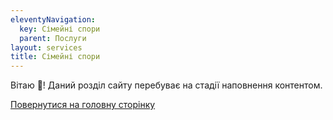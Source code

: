 ```yaml
---
eleventyNavigation:
  key: Сімейні спори
  parent: Послуги
layout: services
title: Сімейні спори
---
```


Вітаю 👋!
Даний розділ сайту перебуває на стадії наповнення контентом.

[Повернутися на головну сторінку](/)
